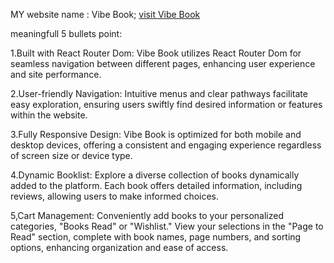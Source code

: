 MY website name : Vibe Book;
[visit Vibe Book](https://thunderous-kataifi-150326.netlify.app/)


meaningfull 5 bullets point:

1.Built with React Router Dom: Vibe Book utilizes React Router Dom for seamless navigation between different pages, enhancing user experience and site performance.

2.User-friendly Navigation: Intuitive menus and clear pathways facilitate easy exploration, ensuring users swiftly find desired information or features within the website.

3.Fully Responsive Design: Vibe Book is optimized for both mobile and desktop devices, offering a consistent and engaging experience regardless of screen size or device type.

4.Dynamic Booklist: Explore a diverse collection of books dynamically added to the platform. Each book offers detailed information, including reviews, allowing users to make informed choices.

5,Cart Management: Conveniently add books to your personalized categories, "Books Read" or "Wishlist." View your selections in the "Page to Read" section, complete with book names, page numbers, and sorting options, enhancing organization and ease of access.